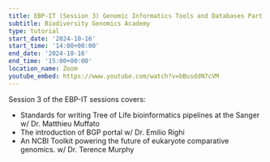 ```yaml
---
title: EBP-IT (Session 3) Genomic Informatics Tools and Databases Part 2
subtitle: Biodiversity Genomics Academy
type: tutorial
start_date: '2024-10-16'
start_time: '14:00+00:00'
end_date: '2024-10-16'
end_time: '15:00+00:00'
location_name: Zoom
youtube_embed: https://www.youtube.com/watch?v=bBusddN7cVM
---
```


Session 3 of the EBP-IT sessions covers:

- Standards for writing Tree of Life bioinformatics pipelines at the Sanger w/ Dr. Matthieu Muffato
- The introduction of BGP portal w/ Dr. Emilio Righi
- An NCBI Toolkit powering the future of eukaryote comparative genomics. w/ Dr. Terence Murphy
